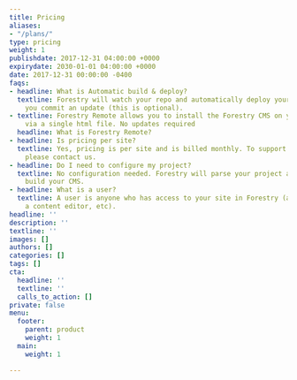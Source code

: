 ```yaml
---
title: Pricing
aliases:
- "/plans/"
type: pricing
weight: 1
publishdate: 2017-12-31 04:00:00 +0000
expirydate: 2030-01-01 04:00:00 +0000
date: 2017-12-31 00:00:00 -0400
faqs:
- headline: What is Automatic build & deploy?
  textline: Forestry will watch your repo and automatically deploy your site whenever
    you commit an update (this is optional).
- textline: Forestry Remote allows you to install the Forestry CMS on your site (mysite.com/admin)
    via a single html file. No updates required
  headline: What is Forestry Remote?
- headline: Is pricing per site?
  textline: Yes, pricing is per site and is billed monthly. To support multiple sites,
    please contact us.
- headline: Do I need to configure my project?
  textline: No configuration needed. Forestry will parse your project and automatically
    build your CMS.
- headline: What is a user?
  textline: A user is anyone who has access to your site in Forestry (a developer,
    a content editor, etc).
headline: ''
description: ''
textline: ''
images: []
authors: []
categories: []
tags: []
cta:
  headline: ''
  textline: ''
  calls_to_action: []
private: false
menu:
  footer:
    parent: product
    weight: 1
  main:
    weight: 1

---
```


